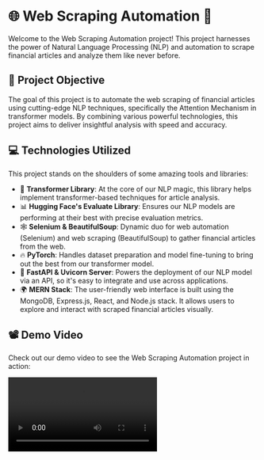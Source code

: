 # 🌐 Web Scraping Automation 🚀

Welcome to the Web Scraping Automation project! This project harnesses the power of Natural Language Processing (NLP) and automation to scrape financial articles and analyze them like never before.

## 🎯 Project Objective

The goal of this project is to automate the web scraping of financial articles using cutting-edge NLP techniques, specifically the Attention Mechanism in transformer models. By combining various powerful technologies, this project aims to deliver insightful analysis with speed and accuracy.

## 💻 Technologies Utilized

This project stands on the shoulders of some amazing tools and libraries:

- 🤖 **Transformer Library**: At the core of our NLP magic, this library helps implement transformer-based techniques for article analysis.
- 📊 **Hugging Face's Evaluate Library**: Ensures our NLP models are performing at their best with precise evaluation metrics.
- 🕸️ **Selenium & BeautifulSoup**: Dynamic duo for web automation (Selenium) and web scraping (BeautifulSoup) to gather financial articles from the web.
- 🔥 **PyTorch**: Handles dataset preparation and model fine-tuning to bring out the best from our transformer model.
- 🚀 **FastAPI & Uvicorn Server**: Powers the deployment of our NLP model via an API, so it's easy to integrate and use across applications.
- 🌍 **MERN Stack**: The user-friendly web interface is built using the MongoDB, Express.js, React, and Node.js stack. It allows users to explore and interact with scraped financial articles visually.


## 📽️ Demo Video

Check out our demo video to see the Web Scraping Automation project in action:

![Watch the video](demo.mp4)

